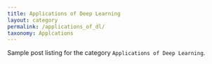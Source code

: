 ```yaml
---
title: Applications of Deep Learning
layout: category
permalink: /applications_of_dl/
taxonomy: Applcations
---
```


Sample post listing for the category `Applications of Deep Learning`.